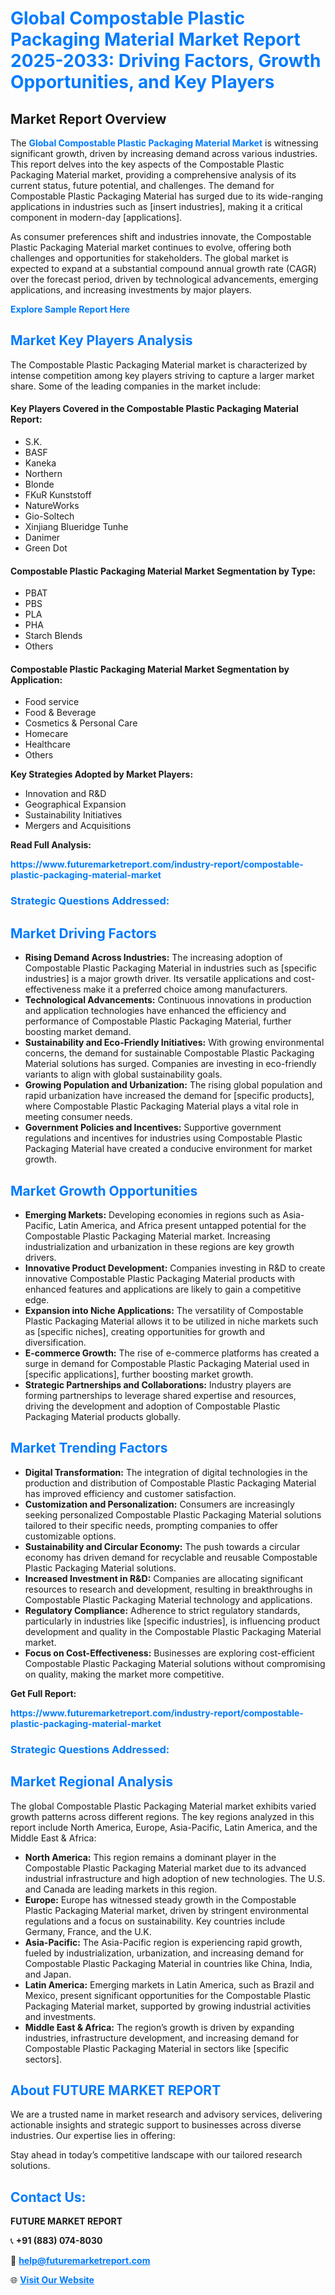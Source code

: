 <h1 style="color: #007BFF;">Global Compostable Plastic Packaging Material Market Report 2025-2033: Driving Factors, Growth Opportunities, and Key Players</h1>

<section id="overview">
<h2>Market Report Overview</h2>
<p>The <a href="https://www.futuremarketreport.com/industry-report/compostable-plastic-packaging-material-market" style="color: #007BFF; text-decoration: none;"><strong>Global Compostable Plastic Packaging Material Market</strong></a> is witnessing significant growth, driven by increasing demand across various industries. This report delves into the key aspects of the Compostable Plastic Packaging Material market, providing a comprehensive analysis of its current status, future potential, and challenges. The demand for Compostable Plastic Packaging Material has surged due to its wide-ranging applications in industries such as [insert industries], making it a critical component in modern-day [applications].</p>
<p>As consumer preferences shift and industries innovate, the Compostable Plastic Packaging Material market continues to evolve, offering both challenges and opportunities for stakeholders. The global market is expected to expand at a substantial compound annual growth rate (CAGR) over the forecast period, driven by technological advancements, emerging applications, and increasing investments by major players.</p>
</section>

<section id="overview">
<p><a href="https://www.futuremarketreport.com/request-sample/reportId=54304" style="color: #007BFF; text-decoration: none;"><strong>Explore Sample Report Here</strong></a></p>
</section>

<section id="key-players">
<h2 style="color: #007BFF;">Market Key Players Analysis</h2>
<p>The Compostable Plastic Packaging Material market is characterized by intense competition among key players striving to capture a larger market share. Some of the leading companies in the market include:</p>
<h4>Key Players Covered in the Compostable Plastic Packaging Material Report:</h4>
<ul><li>S.K.</li><li>BASF</li><li>Kaneka</li><li>Northern</li><li>Blonde</li><li>FKuR Kunststoff</li><li>NatureWorks</li><li>Gio-Soltech</li><li>Xinjiang Blueridge Tunhe</li><li>Danimer</li><li>Green Dot</li></ul>
<h4>Compostable Plastic Packaging Material Market Segmentation by Type:</h4>
<ul><li>PBAT</li><li>PBS</li><li>PLA</li><li>PHA</li><li>Starch Blends</li><li>Others</li></ul>

<h4>Compostable Plastic Packaging Material Market Segmentation by Application:</h4>
<ul><li>Food service</li><li>Food &amp; Beverage</li><li>Cosmetics &amp; Personal Care</li><li>Homecare</li><li>Healthcare</li><li>Others</li></ul>
<p><strong>Key Strategies Adopted by Market Players:</strong></p>
<ul>
<li>Innovation and R&D</li>
<li>Geographical Expansion</li>
<li>Sustainability Initiatives</li>
<li>Mergers and Acquisitions</li>
</ul>
</section>

<section>
<p><strong>Read Full Analysis: </strong></p><a href="https://www.futuremarketreport.com/industry-report/compostable-plastic-packaging-material-market" style="color: #007BFF; text-decoration: none;"><strong>https://www.futuremarketreport.com/industry-report/compostable-plastic-packaging-material-market</strong></a>
<h3 style="color: #007BFF;">Strategic Questions Addressed:</h3>
</section>

<section id="driving-factors">
<h2 style="color: #007BFF;">Market Driving Factors</h2>
<ul>
<li><strong>Rising Demand Across Industries:</strong> The increasing adoption of Compostable Plastic Packaging Material in industries such as [specific industries] is a major growth driver. Its versatile applications and cost-effectiveness make it a preferred choice among manufacturers.</li>
<li><strong>Technological Advancements:</strong> Continuous innovations in production and application technologies have enhanced the efficiency and performance of Compostable Plastic Packaging Material, further boosting market demand.</li>
<li><strong>Sustainability and Eco-Friendly Initiatives:</strong> With growing environmental concerns, the demand for sustainable Compostable Plastic Packaging Material solutions has surged. Companies are investing in eco-friendly variants to align with global sustainability goals.</li>
<li><strong>Growing Population and Urbanization:</strong> The rising global population and rapid urbanization have increased the demand for [specific products], where Compostable Plastic Packaging Material plays a vital role in meeting consumer needs.</li>
<li><strong>Government Policies and Incentives:</strong> Supportive government regulations and incentives for industries using Compostable Plastic Packaging Material have created a conducive environment for market growth.</li>
</ul>
</section>

<section id="growth-opportunities">
<h2 style="color: #007BFF;">Market Growth Opportunities</h2>
<ul>
<li><strong>Emerging Markets:</strong> Developing economies in regions such as Asia-Pacific, Latin America, and Africa present untapped potential for the Compostable Plastic Packaging Material market. Increasing industrialization and urbanization in these regions are key growth drivers.</li>
<li><strong>Innovative Product Development:</strong> Companies investing in R&D to create innovative Compostable Plastic Packaging Material products with enhanced features and applications are likely to gain a competitive edge.</li>
<li><strong>Expansion into Niche Applications:</strong> The versatility of Compostable Plastic Packaging Material allows it to be utilized in niche markets such as [specific niches], creating opportunities for growth and diversification.</li>
<li><strong>E-commerce Growth:</strong> The rise of e-commerce platforms has created a surge in demand for Compostable Plastic Packaging Material used in [specific applications], further boosting market growth.</li>
<li><strong>Strategic Partnerships and Collaborations:</strong> Industry players are forming partnerships to leverage shared expertise and resources, driving the development and adoption of Compostable Plastic Packaging Material products globally.</li>
</ul>
</section>

<section id="trending-factors">
<h2 style="color: #007BFF;">Market Trending Factors</h2>
<ul>
<li><strong>Digital Transformation:</strong> The integration of digital technologies in the production and distribution of Compostable Plastic Packaging Material has improved efficiency and customer satisfaction.</li>
<li><strong>Customization and Personalization:</strong> Consumers are increasingly seeking personalized Compostable Plastic Packaging Material solutions tailored to their specific needs, prompting companies to offer customizable options.</li>
<li><strong>Sustainability and Circular Economy:</strong> The push towards a circular economy has driven demand for recyclable and reusable Compostable Plastic Packaging Material solutions.</li>
<li><strong>Increased Investment in R&D:</strong> Companies are allocating significant resources to research and development, resulting in breakthroughs in Compostable Plastic Packaging Material technology and applications.</li>
<li><strong>Regulatory Compliance:</strong> Adherence to strict regulatory standards, particularly in industries like [specific industries], is influencing product development and quality in the Compostable Plastic Packaging Material market.</li>
<li><strong>Focus on Cost-Effectiveness:</strong> Businesses are exploring cost-efficient Compostable Plastic Packaging Material solutions without compromising on quality, making the market more competitive.</li>
</ul>
</section>

<section>
<p><strong>Get Full Report: </strong></p><a href="https://www.futuremarketreport.com/industry-report/compostable-plastic-packaging-material-market" style="color: #007BFF; text-decoration: none;"><strong>https://www.futuremarketreport.com/industry-report/compostable-plastic-packaging-material-market</strong></a>
<h3 style="color: #007BFF;">Strategic Questions Addressed:</h3>
</section>


<section id="regional-analysis">
<h2 style="color: #007BFF;">Market Regional Analysis</h2>
<p>The global Compostable Plastic Packaging Material market exhibits varied growth patterns across different regions. The key regions analyzed in this report include North America, Europe, Asia-Pacific, Latin America, and the Middle East & Africa:</p>
<ul>
<li><strong>North America:</strong> This region remains a dominant player in the Compostable Plastic Packaging Material market due to its advanced industrial infrastructure and high adoption of new technologies. The U.S. and Canada are leading markets in this region.</li>
<li><strong>Europe:</strong> Europe has witnessed steady growth in the Compostable Plastic Packaging Material market, driven by stringent environmental regulations and a focus on sustainability. Key countries include Germany, France, and the U.K.</li>
<li><strong>Asia-Pacific:</strong> The Asia-Pacific region is experiencing rapid growth, fueled by industrialization, urbanization, and increasing demand for Compostable Plastic Packaging Material in countries like China, India, and Japan.</li>
<li><strong>Latin America:</strong> Emerging markets in Latin America, such as Brazil and Mexico, present significant opportunities for the Compostable Plastic Packaging Material market, supported by growing industrial activities and investments.</li>
<li><strong>Middle East & Africa:</strong> The region’s growth is driven by expanding industries, infrastructure development, and increasing demand for Compostable Plastic Packaging Material in sectors like [specific sectors].</li>
</ul>
</section>

<footer>
<h2 style="color: #007BFF;">About FUTURE MARKET REPORT</h2>
<p>We are a trusted name in market research and advisory services, delivering actionable insights and strategic support to businesses across diverse industries. Our expertise lies in offering:</p>

<p>Stay ahead in today’s competitive landscape with our tailored research solutions.</p>

<h2 style="color: #007BFF;">Contact Us:</h2>
<p><strong>FUTURE MARKET REPORT</strong></p>
<p>📞 <strong>+91 (883) 074-8030</strong></p>
<p>📧 <strong><a href="mailto:help@futuremarketreport.com" style="color: #007BFF;">help@futuremarketreport.com</a></strong></p>
<p>🌐 <strong><a href="https://www.futuremarketreport.com/" style="color: #007BFF;">Visit Our Website</a></strong></p>
</footer>